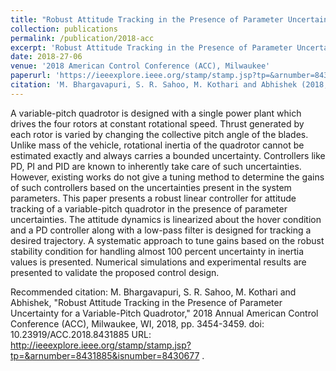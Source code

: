 ```yaml
---
title: "Robust Attitude Tracking in the Presence of Parameter Uncertainty for a Variable-Pitch Quadrotor"
collection: publications
permalink: /publication/2018-acc
excerpt: 'Robust Attitude Tracking in the Presence of Parameter Uncertainty for a Variable-Pitch Quadrotor'
date: 2018-27-06
venue: '2018 American Control Conference (ACC), Milwaukee'
paperurl: 'https://ieeexplore.ieee.org/stamp/stamp.jsp?tp=&arnumber=8431885'
citation: 'M. Bhargavapuri, S. R. Sahoo, M. Kothari and Abhishek (2018, June). &quot;Robust Attitude Tracking in the Presence of Parameter Uncertainty for a Variable-Pitch Quadrotor.&quot; <i> in Proceedings of the 2018 IEEE American Control Conference (ACC) </i>.(pp. 3454-3459), doi: 10.23919/ACC.2018.8431885'
---
```

A variable-pitch quadrotor is designed with a single power plant which drives the four rotors at constant rotational speed. Thrust generated by each rotor is varied by changing the collective pitch angle of the blades. Unlike mass of the vehicle, rotational inertia of the quadrotor cannot be estimated exactly and always carries a bounded uncertainty. Controllers like PD, PI and PID are known to inherently take care of such uncertainties. However, existing works do not give a tuning method to determine the gains of such controllers based on the uncertainties present in the system parameters. This paper presents a robust linear controller for attitude tracking of a variable-pitch quadrotor in the presence of parameter uncertainties. The attitude dynamics is linearized about the hover condition and a PD controller along with a low-pass filter is designed for tracking a desired trajectory. A systematic approach to tune gains based on the robust stability condition for handling almost 100 percent uncertainty in inertia values is presented. Numerical simulations and experimental results are presented to validate the proposed control design.

Recommended citation: M. Bhargavapuri, S. R. Sahoo, M. Kothari and Abhishek, "Robust Attitude Tracking in the Presence of Parameter Uncertainty for a Variable-Pitch Quadrotor," 2018 Annual American Control Conference (ACC), Milwaukee, WI, 2018, pp. 3454-3459.
doi: 10.23919/ACC.2018.8431885
URL: http://ieeexplore.ieee.org/stamp/stamp.jsp?tp=&arnumber=8431885&isnumber=8430677
.

